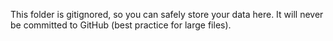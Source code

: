 This folder is gitignored, so you can safely store your data here. It will never be committed to GitHub (best practice for large files).